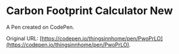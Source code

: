 # Carbon Footprint Calculator New

A Pen created on CodePen.

Original URL: [https://codepen.io/thingsinnhome/pen/PwoPrLO](https://codepen.io/thingsinnhome/pen/PwoPrLO).

